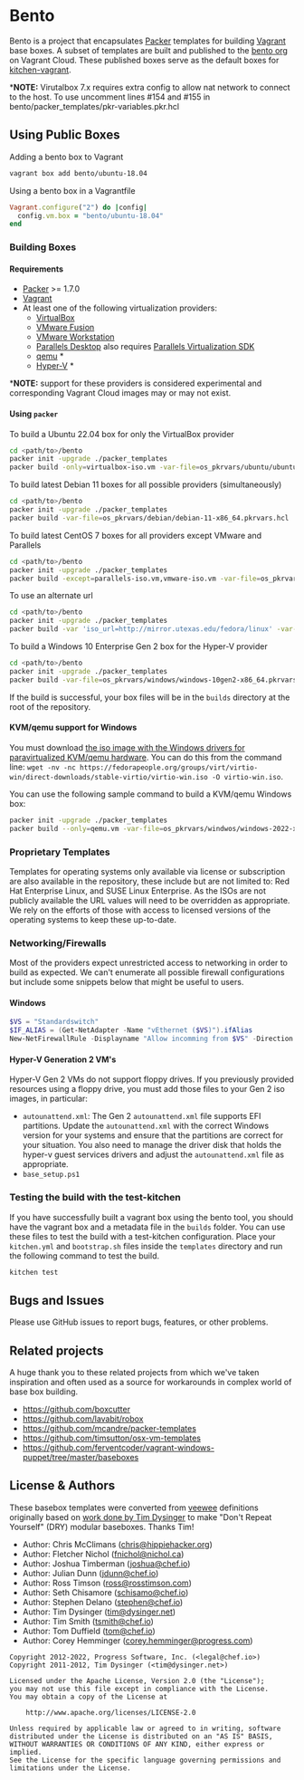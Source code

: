 # Bento

Bento is a project that encapsulates [Packer](https://www.packer.io/) templates for building [Vagrant](https://www.vagrantup.com/) base boxes. A subset of templates are built and published to the [bento org](https://app.vagrantup.com/bento) on Vagrant Cloud. These published boxes serve as the default boxes for [kitchen-vagrant](https://github.com/test-kitchen/kitchen-vagrant/).

***NOTE:** Virutalbox 7.x requires extra config to allow nat network to connect to the host. To use uncomment lines #154 and #155 in bento/packer_templates/pkr-variables.pkr.hcl

## Using Public Boxes

Adding a bento box to Vagrant

```bash
vagrant box add bento/ubuntu-18.04
```

Using a bento box in a Vagrantfile

```ruby
Vagrant.configure("2") do |config|
  config.vm.box = "bento/ubuntu-18.04"
end
```

### Building Boxes

#### Requirements

- [Packer](https://www.packer.io/) >= 1.7.0
- [Vagrant](https://www.vagrantup.com/)
- At least one of the following virtualization providers:
   - [VirtualBox](https://www.virtualbox.org/)
   - [VMware Fusion](https://www.vmware.com/products/fusion.html)
   - [VMware Workstation](https://www.vmware.com/products/workstation-pro.html)
   - [Parallels Desktop](https://www.parallels.com/products/desktop/) also requires [Parallels Virtualization SDK](https://www.parallels.com/products/desktop/download/)
   - [qemu](https://www.qemu.org/) *
   - [Hyper-V](https://docs.microsoft.com/en-us/virtualization/hyper-v-on-windows/about/) *

***NOTE:** support for these providers is considered experimental and corresponding Vagrant Cloud images may or may not exist.

#### Using `packer`

To build a Ubuntu 22.04 box for only the VirtualBox provider

```bash
cd <path/to>/bento
packer init -upgrade ./packer_templates
packer build -only=virtualbox-iso.vm -var-file=os_pkrvars/ubuntu/ubuntu-22.04-x86_64.pkrvars.hcl ./packer_templates
```

To build latest Debian 11 boxes for all possible providers (simultaneously)

```bash
cd <path/to>/bento
packer init -upgrade ./packer_templates
packer build -var-file=os_pkrvars/debian/debian-11-x86_64.pkrvars.hcl ./packer_templates
```

To build latest CentOS 7 boxes for all providers except VMware and Parallels

```bash
cd <path/to>/bento
packer init -upgrade ./packer_templates
packer build -except=parallels-iso.vm,vmware-iso.vm -var-file=os_pkrvars/centos/centos-7-x86_64.pkrvars.hcl ./packer_templates
```

To use an alternate url

````bash
cd <path/to>/bento
packer init -upgrade ./packer_templates
packer build -var 'iso_url=http://mirror.utexas.edu/fedora/linux' -var-file=os_pkrvars/fedora/fedor-37-x86_64.pkrvars.hcl ./packer_templates
````

To build a Windows 10 Enterprise Gen 2 box for the Hyper-V provider

```bash
cd <path/to>/bento
packer init -upgrade ./packer_templates
packer build -var-file=os_pkrvars/windows/windows-10gen2-x86_64.pkrvars.hcl ./packer_templates
```

If the build is successful, your box files will be in the `builds` directory at the root of the repository.

#### KVM/qemu support for Windows

You must download [the iso image with the Windows drivers for paravirtualized KVM/qemu hardware](https://fedorapeople.org/groups/virt/virtio-win/direct-downloads/stable-virtio/virtio-win.iso). You can do this from the command line: `wget -nv -nc https://fedorapeople.org/groups/virt/virtio-win/direct-downloads/stable-virtio/virtio-win.iso -O virtio-win.iso`.

You can use the following sample command to build a KVM/qemu Windows box:

```bash
packer init -upgrade ./packer_templates
packer build --only=qemu.vm -var-file=os_pkrvars/windwos/windows-2022-x86_64.pkrvars.hcl ./packer_templates
```

### Proprietary Templates

Templates for operating systems only available via license or subscription are also available in the repository, these include but are not limited to: Red Hat Enterprise Linux, and SUSE Linux Enterprise. As the ISOs are not publicly available the URL values will need to be overridden as appropriate. We rely on the efforts of those with access to licensed versions of the operating systems to keep these up-to-date.

### Networking/Firewalls

Most of the providers expect unrestricted access to networking in order to build as expected. We can't enumerate all possible firewall configurations but include some snippets below that might be useful to users.

#### Windows

```powershell
$VS = "Standardswitch"
$IF_ALIAS = (Get-NetAdapter -Name "vEthernet ($VS)").ifAlias
New-NetFirewallRule -Displayname "Allow incomming from $VS" -Direction Inbound -InterfaceAlias $IF_ALIAS -Action Allow
```

#### Hyper-V Generation 2 VM's

Hyper-V Gen 2 VMs do not support floppy drives. If you previously provided resources using a floppy drive, you must add those files to your Gen 2 iso images, in particular:

- `autounattend.xml`: The Gen 2 `autounattend.xml` file supports EFI partitions. Update the `autounattend.xml` with the correct Windows version for your systems and ensure that the partitions are correct for your situation. You also need to manage the driver disk that holds the hyper-v guest services drivers and adjust the `autounattend.xml` file as appropriate.
- `base_setup.ps1`

### Testing the build with the test-kitchen

If you have successfully built a vagrant box using the bento tool, you should have the vagrant box and a metadata file in the `builds` folder. You can use these files to test the build with a test-kitchen configuration. Place your `kitchen.yml` and `bootstrap.sh` files inside the `templates` directory and run the following command to test the build.

```bash
kitchen test
```

## Bugs and Issues

Please use GitHub issues to report bugs, features, or other problems.

## Related projects

A huge thank you to these related projects from which we've taken inspiration and often used as a source for workarounds in complex world of base box building.

- <https://github.com/boxcutter>
- <https://github.com/lavabit/robox>
- <https://github.com/mcandre/packer-templates>
- <https://github.com/timsutton/osx-vm-templates>
- <https://github.com/ferventcoder/vagrant-windows-puppet/tree/master/baseboxes>

## License & Authors

These basebox templates were converted from [veewee](https://github.com/jedi4ever/veewee) definitions originally based on [work done by Tim Dysinger](https://github.com/dysinger) to make "Don't Repeat Yourself" (DRY) modular baseboxes. Thanks Tim!

- Author: Chris McClimans ([chris@hippiehacker.org](mailto:chris@hippiehacker.org))
- Author: Fletcher Nichol ([fnichol@nichol.ca](mailto:fnichol@nichol.ca))
- Author: Joshua Timberman ([joshua@chef.io](mailto:joshua@chef.io))
- Author: Julian Dunn ([jdunn@chef.io](mailto:jdunn@chef.io))
- Author: Ross Timson ([ross@rosstimson.com](mailto:ross@rosstimson.com))
- Author: Seth Chisamore ([schisamo@chef.io](mailto:schisamo@chef.io))
- Author: Stephen Delano ([stephen@chef.io](mailto:stephen@chef.io))
- Author: Tim Dysinger ([tim@dysinger.net](mailto:tim@dysinger.net))
- Author: Tim Smith ([tsmith@chef.io](mailto:tsmith@chef.io))
- Author: Tom Duffield ([tom@chef.io](mailto:tom@chef.io))
- Author: Corey Hemminger ([corey.hemminger@progress.com](mailto:corey.hemminger@progress.com))

```text
Copyright 2012-2022, Progress Software, Inc. (<legal@chef.io>)
Copyright 2011-2012, Tim Dysinger (<tim@dysinger.net>)

Licensed under the Apache License, Version 2.0 (the "License");
you may not use this file except in compliance with the License.
You may obtain a copy of the License at

    http://www.apache.org/licenses/LICENSE-2.0

Unless required by applicable law or agreed to in writing, software
distributed under the License is distributed on an "AS IS" BASIS,
WITHOUT WARRANTIES OR CONDITIONS OF ANY KIND, either express or implied.
See the License for the specific language governing permissions and
limitations under the License.
```
